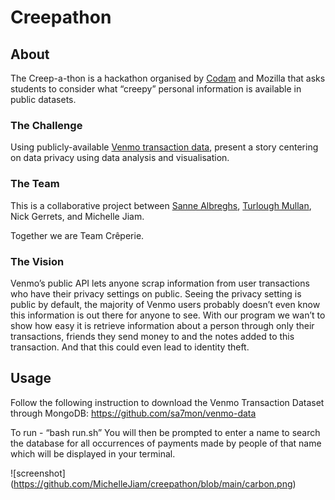# Creepathon
## About
The Creep-a-thon is a hackathon organised by [Codam](https://www.codam.nl/en/) and Mozilla that asks students to consider what “creepy” personal information is available in public datasets.
### The Challenge
Using publicly-available [Venmo transaction data](https://github.com/sa7mon/venmo-data), present a story centering on data privacy using data analysis and visualisation.
### The Team
This is a collaborative project between [Sanne Albreghs](https://github.com/salbregh), [Turlough Mullan](https://github.com/tstelfox), Nick Gerrets, and Michelle Jiam.

Together we are Team Crêperie.
### The Vision
Venmo’s public API lets anyone scrap information from user transactions who have their privacy settings on public. Seeing the privacy setting is public by default, the majority of Venmo users probably doesn’t even know this information is out there for anyone to see. With our program we wan’t to show how easy it is retrieve information about a person through only their transactions, friends they send money to and the notes added to this transaction. And that this could even lead to identity theft.



## Usage
Follow the following instruction to download the Venmo Transaction Dataset through MongoDB: https://github.com/sa7mon/venmo-data

To run - “bash run.sh”
You will then be prompted to enter a name to search the database for all occurrences of payments made by people of that name which will be displayed in your terminal.

![screenshot]
(https://github.com/MichelleJiam/creepathon/blob/main/carbon.png)